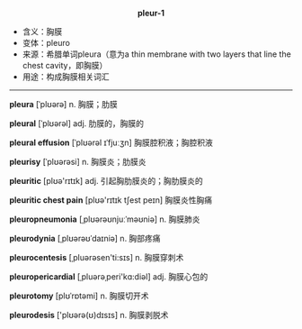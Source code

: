 
**<center>pleur-1</center>**

- <span class="definition">含义：胸膜</span>
- <span class="definition">变体：pleuro</span>
- <span class="definition">来源：希腊单词pleura（意为a thin membrane with two layers that line the chest cavity，即胸膜）</span>
- <span class="definition">用途：构成胸膜相关词汇</span>


---


<span class="vocabulary">**pleura**</span> [ˈplʊərə] n. 胸膜；肋膜

<span class="vocabulary">**pleural**</span> [ˈplʊərəl] adj. 肋膜的，胸膜的

<span class="vocabulary">**pleural effusion**</span> [ˈplʊərəl ɪˈfjuːʒn] 胸膜腔积液；胸腔积液

<span class="vocabulary">**pleurisy**</span> [ˈplʊərəsi] n. 胸膜炎；肋膜炎

<span class="vocabulary">**pleuritic**</span> [plʊə'rɪtɪk] adj. 引起胸肋膜炎的；胸肋膜炎的

<span class="vocabulary">**pleuritic chest pain**</span> [plʊə'rɪtɪk tʃest peɪn] 胸膜炎性胸痛

<span class="vocabulary">**pleuropneumonia**</span> [ˌplʊərəʊnjuːˈməʊniə] n. 胸膜肺炎

<span class="vocabulary">**pleurodynia**</span> [ˌplʊərəʊˈdaɪniə] n. 胸部疼痛

<span class="vocabulary">**pleurocentesis**</span> [ˌpluәrәsen'ti:sɪs] n. 胸膜穿刺术

<span class="vocabulary">**pleuropericardial**</span> [ˌpluәrәˌperi'kɑ:diәl] adj. 胸膜心包的

<span class="vocabulary">**pleurotomy**</span> [plʊˈrɒtəmi] n. 胸膜切开术

<span class="vocabulary">**pleurodesis**</span> ['plʊərə(ʊ)dɪsɪs] n. 胸膜剥脱术





